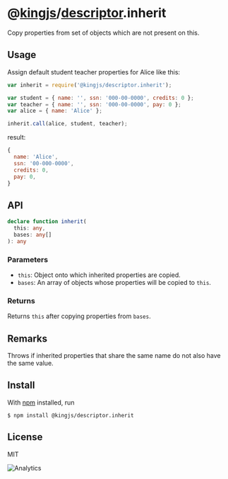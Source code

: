 # @[kingjs](https://www.npmjs.com/package/kingjs)/[descriptor](https://www.npmjs.com/package/@kingjs/descriptor).inherit
Copy properties from set of objects which are not present on this.
## Usage
Assign default student teacher properties for Alice like this:
```js
var inherit = require('@kingjs/descriptor.inherit');

var student = { name: '', ssn: '000-00-0000', credits: 0 };
var teacher = { name: '', ssn: '000-00-0000', pay: 0 };
var alice = { name: 'Alice' };

inherit.call(alice, student, teacher);
```
result:
```js
{
  name: 'Alice',
  ssn: '00-000-0000',
  credits: 0,
  pay: 0,
}
```
## API
```ts
declare function inherit(
  this: any,
  bases: any[]
): any
```
### Parameters
- `this`: Object onto which inherited properties are copied.
- `bases`: An array of objects whose properties will be copied to `this`. 
### Returns
Returns `this` after copying properties from `bases`.
## Remarks
Throws if inherited properties that share the same name do not also have the same value.
## Install
With [npm](https://npmjs.org/) installed, run
```
$ npm install @kingjs/descriptor.inherit
```
## License
MIT

![Analytics](https://analytics.kingjs.net/descriptor/inherit)

  [xxx]: https://www.npmjs.com/package/@kingjs/descriptor/inherit